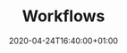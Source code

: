 ---
title: "Workflows"
date: 2020-04-24T16:40:00+01:00
type: docs
weight: 60
description: A powerful set of automation features
---